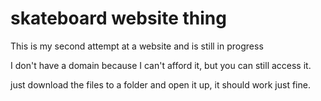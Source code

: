 # skateboard website thing
This is my second attempt at a website and is still in progress

I don't have a domain because I can't afford it, but you can still access it.

just download the files to a folder and open it up, it should work just fine.

